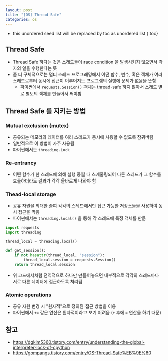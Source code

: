 ```yaml
---
layout: post
title: "[OS] Thread Safe"
categories: os
---
```


* this unordered seed list will be replaced by toc as unordered list
{:toc}

## Thread Safe

- Thread Safe 하다는 것은 스레드들이 race condition 을 발생시키지 않으면서 각자의 일을 수행한다는 뜻
- 좀 더 구체적으로는 멀티 스레드 프로그래밍에서 어떤 함수, 변수, 혹은 객체가 여러 스레드로부터 동시에 접근이 이루어져도 프로그램의 실행에 문제가 없음을 뜻함
	- 파이썬에서 `requests.Session()` 객체는 thread-safe 하지 않아서 스레드 별로 별도의 객체를 만들어서 써야함

## Thread Safe 를 지키는 방법

### Mutual exclusion (mutex)

- 공유되는 메모리의 데이터를 여러 스레드가 동시에 사용할 수 없도록 잠궈버림
- 일반적으로 이 방법이 자주 사용됨
- 파이썬에서는 `threading.Lock`

### Re-entrancy

- 어떤 함수가 한 스레드에 의해 실행 중일 때 스케줄링되어 다른 스레드가 그 함수를 호출하더라도 결과가 각각 올바르게 나와야 함

### Thead-local storage

- 공유 자원을 최대한 줄여 각각의 스레드에서만 접근 가능한 저장소들을 사용하여 동시 접근을 막음
- 파이썬에서는 `threading.local()` 을 통해 각 스레드에 특정 객체를 만듦

```python
import requests
import threading

thread_local = threading.local()

def get_session():
	if not hasattr(thread_local, "session"):
		thread_local.session = requests.Session()
	return thread_local.session
```

- 위 코드에서처럼 전역적으로 하나만 만들어놓으면 내부적으로 각각의 스레드마다 서로 다른 데이터에 접근하도록 처리됨

### Atomic operations

- 공유 자원 변경 시 "원자적"으로 정의된 접근 방법을 이용
- 파이썬에서 `+=` 같은 연산은 원자적이라고 보기 어려움 (`+` 후에 `=` 연산을 하기 때문)

## 참고

- <https://dgkim5360.tistory.com/entry/understanding-the-global-interpreter-lock-of-cpython>
- <https://gompangs.tistory.com/entry/OS-Thread-Safe%EB%9E%80>
